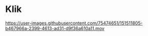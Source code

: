 # Klik

https://user-images.githubusercontent.com/75474651/151511805-b467966a-2399-4613-ad31-d9f36a610a11.mov

